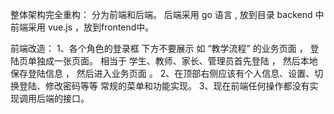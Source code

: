 整体架构完全重构：
分为前端和后端。 
后端采用 go 语言  , 放到目录 backend 中 
前端采用 vue.js  ，放到frontend中。 


前端改造：
1、各个角色的登录框  下方不要展示 如 “教学流程” 的业务页面 ， 登陆页单独成一张页面。 
相当于 学生、教师、家长、管理员首先登陆 ， 然后本地保存登陆信息 ， 然后进入业务页面 。 
2、在顶部右侧应该有个人信息、设置、切换登陆、修改密码等等 常规的菜单和功能实现。 
3、现在前端任何操作都没有实现调用后端的接口。 

